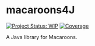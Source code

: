 # macaroons4J

[![Project Status: WIP](https://www.repostatus.org/badges/latest/wip.svg)](https://www.repostatus.org/#wip)
[![Coverage](https://badgen.net/badge/coverage/96%25/green)](https://badgen.net/badge/coverage/100%25/green)

 A Java library for Macaroons.
